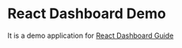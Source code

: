 # React Dashboard Demo

It is a demo application for [React Dashboard Guide](https://react-dashboard.cube.dev)
